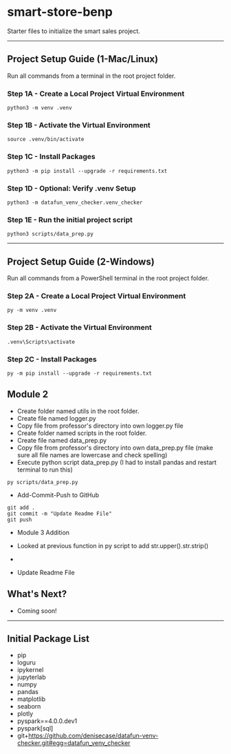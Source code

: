 # smart-store-benp

Starter files to initialize the smart sales project.

-----

## Project Setup Guide (1-Mac/Linux)

Run all commands from a terminal in the root project folder. 

### Step 1A - Create a Local Project Virtual Environment

```shell
python3 -m venv .venv
```

### Step 1B - Activate the Virtual Environment

```shell
source .venv/bin/activate
```

### Step 1C - Install Packages

```shell
python3 -m pip install --upgrade -r requirements.txt
```

### Step 1D - Optional: Verify .venv Setup

```shell
python3 -m datafun_venv_checker.venv_checker
```

### Step 1E - Run the initial project script

```shell
python3 scripts/data_prep.py
```

-----

## Project Setup Guide (2-Windows)

Run all commands from a PowerShell terminal in the root project folder.

### Step 2A - Create a Local Project Virtual Environment

```shell
py -m venv .venv
```

### Step 2B - Activate the Virtual Environment

```shell
.venv\Scripts\activate
```

### Step 2C - Install Packages

```shell
py -m pip install --upgrade -r requirements.txt
```

## Module 2
- Create folder named utils in the root folder.
- Create file named logger.py
- Copy file from professor's directory into own logger.py file
- Create folder named scripts in the root folder.
- Create file named data_prep.py
- Copy file from professor's directory into own data_prep.py file (make sure all file names are lowercase and check spelling)
- Execute python script data_prep.py (I had to install pandas and restart terminal to run this)

```shell
py scripts/data_prep.py
```

- Add-Commit-Push to GitHub

```shell
git add .
git commit -m "Update Readme File"
git push
```

- Module 3 Addition
- Looked at previous function in py script to add str.upper().str.strip()
- 

- Update Readme File

## What's Next?
- Coming soon!

-----

## Initial Package List

- pip
- loguru
- ipykernel
- jupyterlab
- numpy
- pandas
- matplotlib
- seaborn
- plotly
- pyspark==4.0.0.dev1
- pyspark[sql]
- git+https://github.com/denisecase/datafun-venv-checker.git#egg=datafun_venv_checker